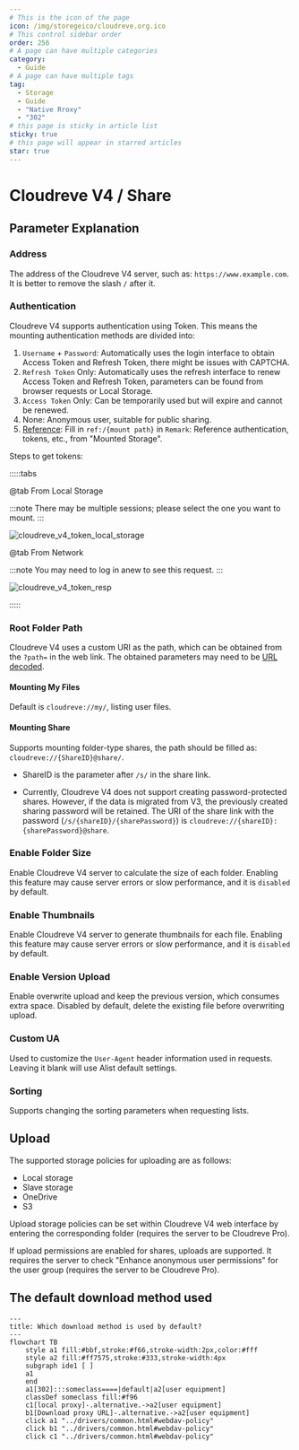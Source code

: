```yaml
---
# This is the icon of the page
icon: /img/storegeico/cloudreve.org.ico
# This control sidebar order
order: 256
# A page can have multiple categories
category:
  - Guide
# A page can have multiple tags
tag:
  - Storage
  - Guide
  - "Native Rroxy"
  - "302"
# this page is sticky in article list
sticky: true
# this page will appear in starred articles
star: true
---
```

# Cloudreve V4 / Share

## Parameter Explanation

### Address

The address of the Cloudreve V4 server, such as: `https://www.example.com`. It is better to remove the slash `/` after it.

### Authentication

Cloudreve V4 supports authentication using Token. This means the mounting authentication methods are divided into:

1. `Username` + `Password`: Automatically uses the login interface to obtain Access Token and Refresh Token, there might be issues with CAPTCHA.
2. `Refresh Token` Only: Automatically uses the refresh interface to renew Access Token and Refresh Token, parameters can be found from browser requests or Local Storage.
3. `Access Token` Only: Can be temporarily used but will expire and cannot be renewed.
4. None: Anonymous user, suitable for public sharing.
5. [Reference](../drivers/common.html#reference): Fill in `ref:/{mount path}` in `Remark`: Reference authentication, tokens, etc., from "Mounted Storage".

Steps to get tokens:

:::::tabs

@tab From Local Storage

:::note
There may be multiple sessions; please select the one you want to mount.
:::

![cloudreve_v4_token_local_storage](/img/drivers/cloudreve_v4/cloudreve_v4_token_local_storage.png)


@tab From Network

:::note
You may need to log in anew to see this request.
:::

![cloudreve_v4_token_resp](/img/drivers/cloudreve_v4/cloudreve_v4_token_resp.png)

:::::


### Root Folder Path

Cloudreve V4 uses a custom URI as the path, which can be obtained from the `?path=` in the web link. The obtained parameters may need to be [URL decoded](https://www.google.com/search?q=URL+decode).

#### Mounting My Files

Default is `cloudreve://my/`, listing user files.

#### Mounting Share

Supports mounting folder-type shares, the path should be filled as: `cloudreve://{ShareID}@share/`.

- ShareID is the parameter after `/s/` in the share link.

- Currently, Cloudreve V4 does not support creating password-protected shares. However, if the data is migrated from V3, the previously created sharing password will be retained. The URI of the share link with the password (`/s/{shareID}/{sharePassword}`) is `cloudreve://{shareID}:{sharePassword}@share`.

### Enable Folder Size

Enable Cloudreve V4 server to calculate the size of each folder. Enabling this feature may cause server errors or slow performance, and it is `disabled` by default.

### Enable Thumbnails

Enable Cloudreve V4 server to generate thumbnails for each file. Enabling this feature may cause server errors or slow performance, and it is `disabled` by default.

### Enable Version Upload

Enable overwrite upload and keep the previous version, which consumes extra space. Disabled by default, delete the existing file before overwriting upload.

### Custom UA

Used to customize the `User-Agent` header information used in requests. Leaving it blank will use Alist default settings.

### Sorting

Supports changing the sorting parameters when requesting lists.

## Upload

The supported storage policies for uploading are as follows:

- Local storage
- Slave storage
- OneDrive
- S3

Upload storage policies can be set within Cloudreve V4 web interface by entering the corresponding folder (requires the server to be Cloudreve Pro).

If upload permissions are enabled for shares, uploads are supported. It requires the server to check "Enhance anonymous user permissions" for the user group (requires the server to be Cloudreve Pro).

## **The default download method used**

```mermaid
---
title: Which download method is used by default?
---
flowchart TB
    style a1 fill:#bbf,stroke:#f66,stroke-width:2px,color:#fff
    style a2 fill:#ff7575,stroke:#333,stroke-width:4px
    subgraph ide1 [ ]
    a1
    end
    a1[302]:::someclass====|default|a2[user equipment]
    classDef someclass fill:#f96
    c1[local proxy]-.alternative.->a2[user equipment]
    b1[Download proxy URL]-.alternative.->a2[user equipment]
    click a1 "../drivers/common.html#webdav-policy"
    click b1 "../drivers/common.html#webdav-policy"
    click c1 "../drivers/common.html#webdav-policy"
```
